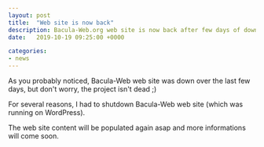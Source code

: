 ```yaml
---
layout: post
title:  "Web site is now back"
description: Bacula-Web.org web site is now back after few days of downtime
date:   2019-10-19 09:25:00 +0000

categories: 
- news
---
```


As you probably noticed, Bacula-Web web site was down over the last few days, but don't worry, the project isn't dead ;)

For several reasons, I had to shutdown Bacula-Web web site (which was running on WordPress).

The web site content will be populated again asap and more informations will come soon.
